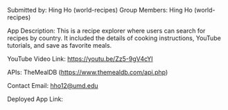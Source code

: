 Submitted by: Hing Ho (world-recipes)
Group Members: Hing Ho (world-recipes)

App Description: This is a recipe explorer where users can search for recipes by country. It included the details of cooking instructions, YouTube tutorials, and save as favorite meals.

YouTube Video Link: https://youtu.be/Zz5-9gV4cYI

APIs: TheMealDB (https://www.themealdb.com/api.php)

Contact Email: hho12@umd.edu

Deployed App Link: 